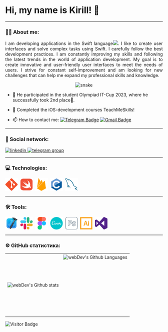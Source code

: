 # Hi, my name is Kirill! 👋

---

### :man_technologist: About me:

<p align="justify">
I am developing applications in the Swift language<img src="https://media.giphy.com/media/WUlplcMpOCEmTGBtBW/giphy.gif" width="30px">. I like to create user interfaces and solve complex tasks using Swift. I carefully follow the best development practices. I am constantly improving my skills and following the latest trends in the world of application development. My goal is to create innovative and user-friendly user interfaces to meet the needs of users. I strive for constant self-improvement and am looking for new challenges that can help me expand my professional skills and knowledge.
</p>

<p align="center">
 <img width="600" src="https://raw.githubusercontent.com/Sutil/Sutil/2b2fad3bf54522bb30c8c170591fc68ff51b69e6/github-contribution-grid-snake2.svg" alt="snake"/>
</p>

- :telescope: He participated in the student Olympiad IT-Cup 2023, where he successfully took 2nd place🥈.

- :seedling: Completed the iOS-development courses TeachMeSkills!

- :mailbox: How to contact me:  [![Telegram Badge](https://img.shields.io/badge/-KirillManuilenko-blue?style=flat&logo=Telegram&logoColor=white)](https://t.me/KirillManuilenko) [![Gmail Badge](https://img.shields.io/badge/-Gmail-red?style=flat&logo=Gmail&logoColor=white)](mailto:m.kirill4163@gmail.com)

---

### 🤝 Social network:

  <div id="badges">
    <a href="https://www.linkedin.com/in/kirillmanuilenko/" target="_blank">
      <img src="https://cdn-icons-png.flaticon.com/512/2504/2504799.png" width="40" height="40" alt="linkedin" />
    </a>
    <a href="https://t.me/KirillManuilenko" target="_blank">
      <img src="https://cdn-icons-png.flaticon.com/512/2111/2111646.png" width="40" height="40" alt="telegram group" />
    </a>
  </div>

---

### 💻 Technologies:

<div>
  <img src="https://github.com/devicons/devicon/blob/master/icons/git/git-original.svg" title="git" alt="git" width="40" height="40"/>&nbsp
  <img src="https://github.com/devicons/devicon/blob/master/icons/swift/swift-original.svg" title="swift" alt="swift" width="40" height="40"/>&nbsp
  <img src="https://github.com/devicons/devicon/blob/master/icons/firebase/firebase-plain.svg" title="firebase" alt="firebase" width="40" height="40"/>&nbsp
  <img src="https://github.com/devicons/devicon/blob/master/icons/c/c-original.svg" title="c" alt="c" width="40" height="40"/>&nbsp
  <img src="https://github.com/devicons/devicon/blob/master/icons/mysql/mysql-original.svg" title="mysql" alt="mysql" width="40" height="40"/>&nbsp
</div>

---

### 🛠 Tools:

<div>
  <img src="https://github.com/devicons/devicon/blob/master/icons/xcode/xcode-original.svg" title="xcode" alt="xcode" width="40" height="40"/>&nbsp;
  <img src="https://github.com/devicons/devicon/blob/master/icons/slack/slack-original.svg" title="slack" alt="slack" width="40" height="40"/>&nbsp;
  <img src="https://github.com/devicons/devicon/blob/master/icons/figma/figma-original.svg" title="figma" alt="figma" width="40" height="40"/>&nbsp;
  <img src="https://github.com/devicons/devicon/blob/master/icons/canva/canva-original.svg" title="canva" alt="canva" width="40" height="40"/>&nbsp;
  <img src="https://github.com/devicons/devicon/blob/master/icons/photoshop/photoshop-line.svg" title="photoshop" alt="photoshop" width="40" height="40"/>&nbsp;
  <img src="https://github.com/devicons/devicon/blob/master/icons/illustrator/illustrator-line.svg" title="illustrator" alt="illustrator" width="40" height="40"/>&nbsp;
  <img src="https://github.com/devicons/devicon/blob/master/icons/visualstudio/visualstudio-plain.svg" title="visualstudio" alt="visualstudio" width="40" height="40"/>&nbsp;
  
---

### ⚙️ GitHub статистика:

<table>
  <tr>
    <td>
      <img align="left" src="http://github-readme-streak-stats.herokuapp.com?user=iOSKirill&theme=dark&background=000000" alt="webDev's Github stats" />
    </td>
    <td>
      <img height="195px" align="right" alt="webDev's Github Languages" src="https://github-readme-stats-sigma-five.vercel.app/api/top-langs/?username=iOSKirill&theme=vision-friendly-dark" />
    </td>
  </tr>
</table>

![Visitor Badge](https://visitor-badge.laobi.icu/badge?page_id=iOSKirill)
